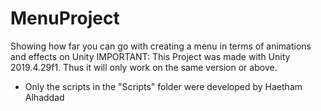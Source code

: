 # MenuProject
Showing how far you can go with creating a menu in terms of animations and effects on Unity
IMPORTANT: This Project was made with Unity 2019.4.29f1. Thus it will only work on the same version or above.

- Only the scripts in the "Scripts" folder were developed by Haetham Alhaddad
